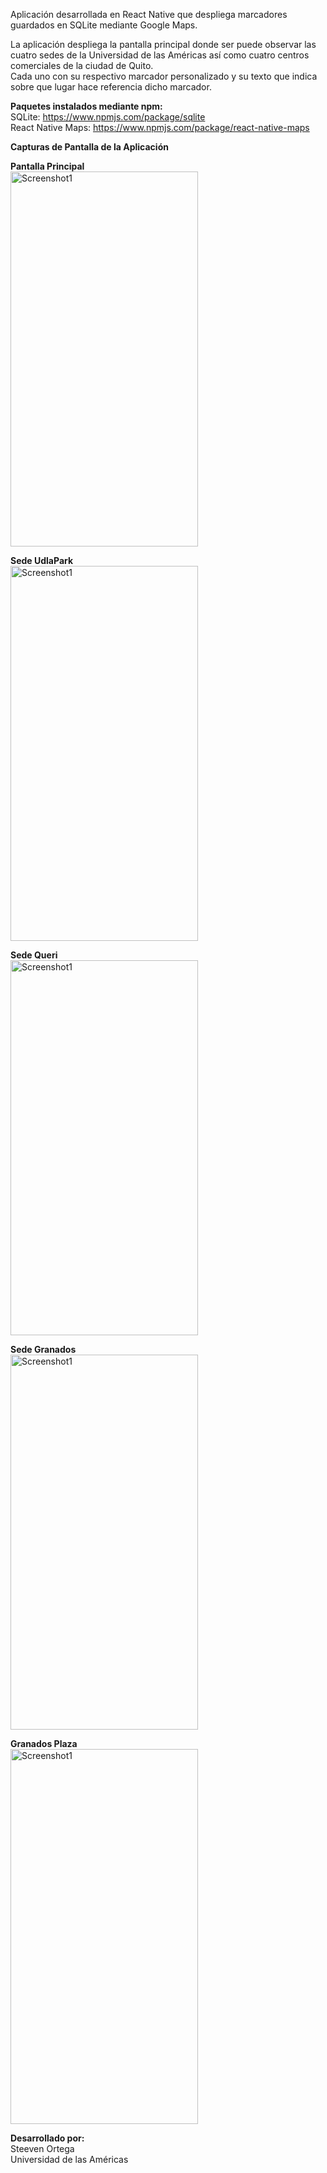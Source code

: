 Aplicación desarrollada en React Native que despliega marcadores guardados en SQLite mediante Google Maps.<br>

La aplicación despliega la pantalla principal donde ser puede observar las cuatro sedes de la Universidad de las Américas así como cuatro centros comerciales de la ciudad de Quito.<br>
Cada uno con su respectivo marcador personalizado y su texto que indica sobre que lugar hace referencia dicho marcador.<br>

<strong>Paquetes instalados mediante npm:</strong><br>
SQLite: https://www.npmjs.com/package/sqlite<br>
React Native Maps: https://www.npmjs.com/package/react-native-maps<br>

<strong>Capturas de Pantalla de la Aplicación</strong><br>

<strong>Pantalla Principal</strong><br>
<img src="https://user-images.githubusercontent.com/51769095/101550488-639f1f80-397d-11eb-98cb-1e9252b422a0.jpg" width= "300" height="600" alt="Screenshot1"/><br>

<strong>Sede UdlaPark</strong><br>
<img src="https://user-images.githubusercontent.com/51769095/101550613-9a753580-397d-11eb-8db9-205547e26cb7.jpg" width= "300" height="600" alt="Screenshot1"/><br>

<strong>Sede Queri</strong><br>
<img src="https://user-images.githubusercontent.com/51769095/101550639-a7922480-397d-11eb-95ed-5263e521b7c6.jpg" width= "300" height="600" alt="Screenshot1"/><br>

<strong>Sede Granados</strong><br>
<img src="https://user-images.githubusercontent.com/51769095/101550687-c5f82000-397d-11eb-8338-1ef6c78719d7.jpg" width= "300" height="600" alt="Screenshot1"/><br>

<strong>Granados Plaza</strong><br>
<img src="https://user-images.githubusercontent.com/51769095/101550718-d14b4b80-397d-11eb-9589-feb0cbf52a7e.jpg" width= "300" height="600" alt="Screenshot1"/><br>


<strong>Desarrollado por:</strong><br>
Steeven Ortega<br>
Universidad de las Américas<br>
